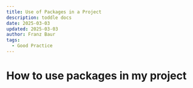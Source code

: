 ```yaml
---
title: Use of Packages in a Project
description: toddle docs
date: 2025-03-03
updated: 2025-03-03
author: Franz Baur
tags: 
  - Good Practice
---
```


# How to use packages in my project